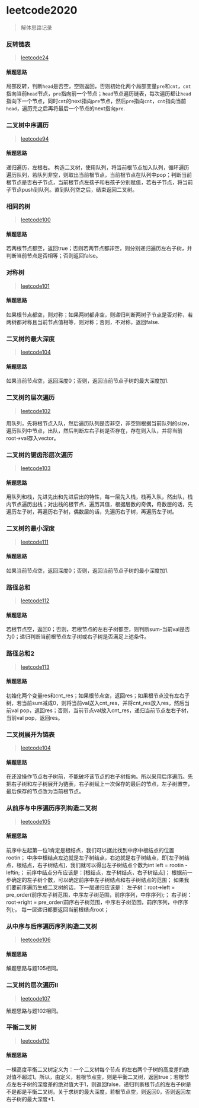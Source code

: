 # leetcode2020

> 解体思路记录

### 反转链表

> [leetcode24](https://leetcode-cn.com/problems/fan-zhuan-lian-biao-lcof/)

#### 解题思路

局部反转，判断`head`是否空，空则返回，否则初始化两个局部变量`pre`和`cnt`，`cnt`指向当前`head`节点，`pre`指向前一个节点；`head`节点遍历链表，每次遍历都让`head`指向下一个节点，同时`cnt`的next指向`pre`节点，然后`pre`指向`cnt`，`cnt`指向当前`head`，遍历完之后再将最后一个节点的next指向`pre`.

### 二叉树中序遍历

> [leetcode94](https://leetcode-cn.com/problems/binary-tree-inorder-traversal/)

#### 解题思路

递归遍历，左根右。
构造二叉树，使用队列，将当前根节点加入队列，循环遍历遍历队列，若队列非空，则取出当前根节点，当前根节点在队列中pop；判断当前根节点是否右子节点，当前根节点左孩子和右孩子分别赋值，若右子节点，将当前子节点push到队列。直到队列空之后，结束返回二叉树。

### 相同的树

> [leetcode100](https://leetcode-cn.com/problems/same-tree/)

#### 解题思路

若两根节点都空，返回true；否则若两节点都非空，则分别递归遍历左右子树，并判断当前节点是否相等；否则返回false。

### 对称树

> [leetcode101](https://leetcode-cn.com/problems/symmetric-tree/)

#### 解题思路

如果根节点都空，则对称；如果两树都非空，则递归判断两树子节点是否对称，若两树都对称且当前节点值相等，则对称；否则，不对称，返回false.

### 二叉树的最大深度

> [leetcode104](https://leetcode-cn.com/problems/maximum-depth-of-binary-tree/)

#### 解题思路

如果当前节点空，返回深度0；否则，返回当前节点子树的最大深度加1.

### 二叉树的层次遍历

> [leetcode102](https://leetcode-cn.com/problems/binary-tree-level-order-traversal/)

用队列，先将根节点入队，然后遍历队列是否非空，非空则根据当前队列的size，遍历队列中节点，出队，然后判断左右子树是否存在，存在则入队，并将当前root->val存入vector。

### 二叉树的锯齿形层次遍历

> [leetcode103](https://leetcode-cn.com/problems/binary-tree-zigzag-level-order-traversal/)

#### 解题思路

用队列和栈，先进先出和先进后出的特性，每一层先入栈，栈再入队，然出队，栈内节点遍历出栈；对出栈的根节点，遍历其值，根据层数的奇偶，奇数层的话，先遍历左子树，再遍历右子树，偶数层的话，先遍历右子树，再遍历左子树。

### 二叉树的最小深度

> [leetcode111](https://leetcode-cn.com/problems/minimum-depth-of-binary-tree/)

#### 解题思路

如果当前节点空，返回深度0；否则，返回当前节点子树的最小深度加1.

### 路径总和

> [leetcode112](https://leetcode-cn.com/problems/path-sum/)

#### 解题思路

若根节点空，返回0；否则，若根节点的左右子树都空，则判断sum-当前val是否为0；递归判断当前根节点左子树或右子树是否满足上述条件。

### 路径总和2

> [leetcode113](https://leetcode-cn.com/problems/path-sum-ii/)

#### 解题思路

初始化两个变量res和cnt_res；如果根节点空，返回res；如果根节点没有左右子树，若当前sum减成0，则将当前val送入cnt_res，并将cnt_res放入res，然后当前val pop，返回res；否则，当前节点val放入cnt_res，递归当前节点左右子树，当前val pop，返回res。

### 二叉树展开为链表

> [leetcode104](https://leetcode-cn.com/problems/flatten-binary-tree-to-linked-list/)

#### 解题思路

在还没操作节点右子树前，不能破坏该节点的右子树指向。所以采用后序遍历。先把右子树和左子树展开为链表，右子树赋上一次保存的最后的节点，左子树置空，最后保存的节点改为当前根节点。

### 从前序与中序遍历序列构造二叉树

> [leetcode105](https://leetcode-cn.com/problems/construct-binary-tree-from-preorder-and-inorder-traversal/)

#### 解题思路

前序中左起第一位1肯定是根结点，我们可以据此找到中序中根结点的位置rootin；
中序中根结点左边就是左子树结点，右边就是右子树结点，即[左子树结点，根结点，右子树结点]，我们就可以得出左子树结点个数为int left = rootin - leftin;；
前序中结点分布应该是：[根结点，左子树结点，右子树结点]；
根据前一步确定的左子树个数，可以确定前序中左子树结点和右子树结点的范围；
如果我们要前序遍历生成二叉树的话，下一层递归应该是：
左子树：root->left = pre_order(前序左子树范围，中序左子树范围，前序序列，中序序列);；
右子树：root->right = pre_order(前序右子树范围，中序右子树范围，前序序列，中序序列);。
每一层递归都要返回当前根结点root；

### 从中序与后序遍历序列构造二叉树

> [leetcode106](https://leetcode-cn.com/problems/construct-binary-tree-from-inorder-and-postorder-traversal/)

#### 解题思路

解题思路与题105相同。

### 二叉树的层次遍历II

> [leetcode107](https://leetcode-cn.com/problems/binary-tree-level-order-traversal-ii/)

解题思路与题102相同。

### 平衡二叉树

> [leetcode110](https://leetcode-cn.com/problems/balanced-binary-tree/)

#### 解题思路

一棵高度平衡二叉树定义为：一个二叉树每个节点 的左右两个子树的高度差的绝对值不超过1。所以，由定义，若根节点空，则是平衡二叉树，返回true；若根节点左右子树的深度差的绝对值大于1，则返回false，递归判断根节点的左右子树是不是都是平衡二叉树。关于求树的最大深度，若根节点空，则返回0，否则返回左右子树的最大深度+1.
